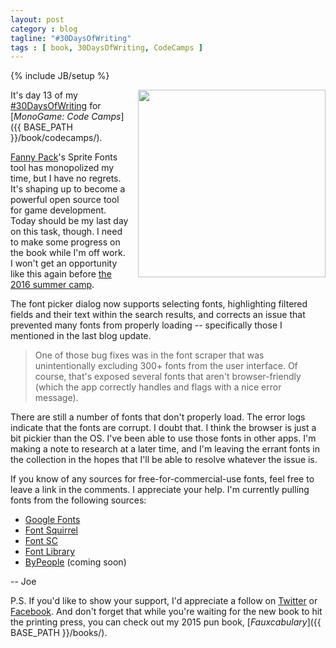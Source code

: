 ```yaml
---
layout: post
category : blog
tagline: "#30DaysOfWriting"
tags : [ book, 30DaysOfWriting, CodeCamps ]
---
```

{% include JB/setup %}

<div style="float:right; margin-left:15px; margin-bottom:15px;"><img alt="" src="{{ BASE_PATH }}/images/blog/2015-11-21-sprite-fonts.png" style="width:300px;" /></div>

It's day 13 of my [#30DaysOfWriting](https://twitter.com/search?f=tweets&q=%2330DaysOfWriting%20%40groundh0g) for [*MonoGame: Code Camps*]({{ BASE_PATH }}/book/codecamps/).

[Fanny Pack](http://fpack.moreoncode.com/)'s Sprite Fonts tool has monopolized my time, but I have no regrets. It's shaping up to become a powerful open source tool for game development. Today should be my last day on this task, though. I need to make some progress on the book while I'm off work. I won't get an opportunity like this again before [the 2016 summer camp](http://codetopia.com/camps/index.html#2016). 

The font picker dialog now supports selecting fonts, highlighting filtered fields and their text within the search results, and corrects an issue that prevented many fonts from properly loading -- specifically those I mentioned in the last blog update.

> One of those bug fixes was in the font scraper that was unintentionally excluding 300+ fonts from the user interface. Of course, that's exposed several fonts that aren't browser-friendly (which the app correctly handles and flags with a nice error message).

There are still a number of fonts that don't properly load. The error logs indicate that the fonts are corrupt. I doubt that. I think the browser is just a bit pickier than the OS. I've been able to use those fonts in other apps. I'm making a note to research at a later time, and I'm leaving the errant fonts in the collection in the hopes that I'll be able to resolve whatever the issue is.

If you know of any sources for free-for-commercial-use fonts, feel free to leave a link in the comments. I appreciate your help. I'm currently pulling fonts from the following sources:

* [Google Fonts](https://www.google.com/fonts)
* [Font Squirrel](http://www.fontsquirrel.com/)
* [Font SC](http://www.fontsc.com/index.html)
* [Font Library](https://fontlibrary.org/)
* [ByPeople](http://www.bypeople.com/free-fonts/) (coming soon)

-- Joe

P.S. If you'd like to show your support, I'd appreciate a follow on [Twitter](https://twitter.com/groundh0g) or [Facebook](https://www.facebook.com/Fauxcabulary). And don't forget that while you're waiting for the new book to hit the printing press, you can check out my 2015 pun book, [*Fauxcabulary*]({{ BASE_PATH }}/books/).

<div style="clear:both;"></div>